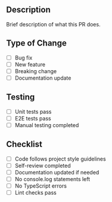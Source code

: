 ## Description

Brief description of what this PR does.

## Type of Change

- [ ] Bug fix
- [ ] New feature
- [ ] Breaking change
- [ ] Documentation update

## Testing

- [ ] Unit tests pass
- [ ] E2E tests pass
- [ ] Manual testing completed

## Checklist

- [ ] Code follows project style guidelines
- [ ] Self-review completed
- [ ] Documentation updated if needed
- [ ] No console.log statements left
- [ ] No TypeScript errors
- [ ] Lint checks pass
